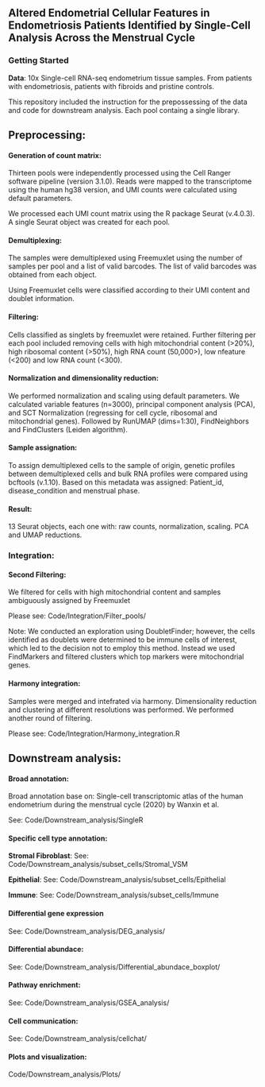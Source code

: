 ## Altered Endometrial Cellular Features in Endometriosis Patients Identified by Single-Cell Analysis Across the Menstrual Cycle

### Getting Started

**Data**: 10x Single-cell RNA-seq endometrium tissue samples. From patients with endometriosis, patients with fibroids and pristine controls. 

This repository included the instruction for the prepossessing of the data and code for downstream analysis. Each pool containg a single library. 


## Preprocessing: 


#### Generation of count matrix:

Thirteen pools were independently processed using the Cell Ranger software pipeline (version 3.1.0). Reads were mapped to the transcriptome using the human hg38 version, and UMI counts were calculated using default parameters.

We processed each UMI count matrix using the R package Seurat (v.4.0.3). A single Seurat object was created for each pool.

#### Demultiplexing:

The samples were demultiplexed using Freemuxlet using the number of samples per pool and a list of valid barcodes. The list of valid barcodes was obtained from each object.  

Using Freemuxlet cells were classified according to their UMI content and doublet information.


#### Filtering: 

Cells classified as singlets by freemuxlet were retained. Further filtering per each pool included removing cells with  high mitochondrial content (>20%), high ribosomal content (>50%), high RNA count (50,000>), low nfeature  (<200) and low RNA count (<300).  

#### Normalization and dimensionality reduction:

We  performed normalization and scaling using default parameters. We calculated variable features (n=3000), principal component analysis (PCA), and SCT Normalization (regressing for cell cycle, ribosomal and mitochondrial genes). Followed by RunUMAP (dims=1:30), FindNeighbors and FindClusters (Leiden algorithm). 



#### Sample assignation:

To assign demultiplexed cells to the sample of origin, genetic profiles between demultiplexed cells and bulk RNA profiles were compared using bcftools (v.1.10). 
Based on this metadata was assigned: Patient_id, disease_condition and menstrual phase. 


#### Result:

13 Seurat objects, each one with: raw counts, normalization, scaling. PCA and UMAP reductions. 


### Integration:


#### Second Filtering: 

We filtered for cells with high mitochondrial content and samples ambiguously assigned by Freemuxlet

Please see: Code/Integration/Filter_pools/


Note: We conducted an exploration using DoubletFinder; however, the cells identified as doublets were determined to be immune cells of interest, which led to the decision not to employ this method. 
Instead we used FindMarkers and filtered clusters which top markers were mitochondrial genes. 


#### Harmony integration: 

Samples were merged and intefrated via harmony. Dimensionality reduction and clustering at different resolutions was performed. We performed another round of filtering. 

Please see: Code/Integration/Harmony_integration.R

## Downstream analysis:


#### Broad annotation: 

Broad annotation base on: Single-cell transcriptomic atlas of the human endometrium during the menstrual cycle (2020) by Wanxin et al.

See: Code/Downstream_analysis/SingleR

#### Specific cell type annotation:

**Stromal Fibroblast**:  See: Code/Downstream_analysis/subset_cells/Stromal_VSM

**Epithelial**:  See: Code/Downstream_analysis/subset_cells/Epithelial

**Immune**:  See: Code/Downstream_analysis/subset_cells/Immune



#### Differential gene expression 

See: Code/Downstream_analysis/DEG_analysis/

#### Differential abundace:


See: Code/Downstream_analysis/Differential_abundace_boxplot/

#### Pathway enrichment:


See: Code/Downstream_analysis/GSEA_analysis/


#### Cell communication:


See: Code/Downstream_analysis/cellchat/

#### Plots and visualization:

Code/Downstream_analysis/Plots/
